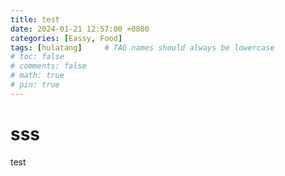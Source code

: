 ```yaml
---
title: test
date: 2024-01-21 12:57:00 +0800
categories: [Eassy, Food]
tags: [hulatang]     # TAG names should always be lowercase
# toc: false
# comments: false
# math: true
# pin: true
---
```


# sss
test
